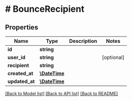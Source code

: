 # # BounceRecipient

## Properties

Name | Type | Description | Notes
------------ | ------------- | ------------- | -------------
**id** | **string** |  | 
**user_id** | **string** |  | [optional] 
**recipient** | **string** |  | 
**created_at** | [**\DateTime**](\DateTime) |  | 
**updated_at** | [**\DateTime**](\DateTime) |  | 

[[Back to Model list]](../../README#documentation-for-models) [[Back to API list]](../../README#documentation-for-api-endpoints) [[Back to README]](../../README)


